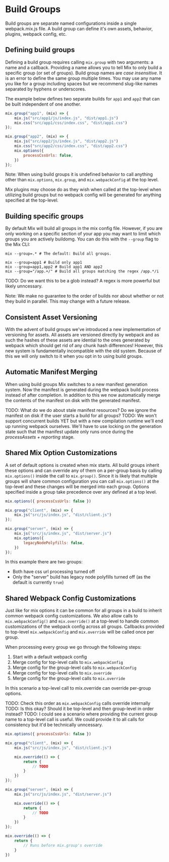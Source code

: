 # Build Groups

Build groups are separate named configurations inside a single webpack.mix.js file. A build group can define it's own assets, behavior, plugins, webpack config, etc.

## Defining build groups

Defining a build group requires calling `mix.group` with two arguments: a name and a callback. Providing a name allows you to tell Mix to only build a specific group (or set of groups). Build group names are _case insensitive_. It is an error to define the same group multiple times. You may use any name you like for a group including spaces but we recommend slug-like names separated by hyphens or underscores.

The example below defines two separate builds for `app1` and `app2` that can be built independent of one another.

```js
mix.group("app1", (mix) => {
    mix.js("src/app1/js/index.js", "dist/app1.js")
    mix.css("src/app1/css/index.css", "dist/app1.css")
});

mix.group("app2", (mix) => {
    mix.js("src/app2/js/index.js", "dist/app2.js")
    mix.css("src/app2/css/index.css", "dist/app2.css")
    mix.options({
        processCssUrls: false,
    })
});
```

Note: When using build groups it is undefined behavior to call anything other than `mix.options`, `mix.group`, and `mix.webpackConfig` at the top level.

Mix plugins may choose do as they wish when called at the top-level when utilizing build groups but no webpack config will be generated for anything specified at the top-level.

## Building specific groups

By default Mix will build all groups in the mix config file. However, if you are only working on a specific section of your app you may want to limit which groups you are actively buildomg. You can do this with the `--group` flag to the Mix CLI:

```shell
mix --group=.* # The default: Build all groups.

mix --group=app1 # Build only app1
mix --group=app1,app2 # Build app1 AND app2
mix --group="/app.+/" # Build all groups matching the regex /app.*/i
```

TODO: Do we want this to be a glob instead? A regex is more powerful but likely unncessary.

Note: We make no guarantee to the order of builds nor about whether or not they build in parallel. This may change with a future release.

## Consistent Asset Versioning

With the advent of build groups we've introduced a new implementation of versioning for assets. All assets are versioned directly by webpack and as such the hashes of these assets are idential to the ones generated by webpack which should get rid of any chunk hash differences! However, this new system is fundamentally incompatible with the old system. Because of this we will only switch to it when you opt in to using build groups.

## Automatic Manifest Merging

When using build groups Mix switches to a new manifest generation system. Now the manifest is generated during the webpack build process instead of after completion. In addition to this we now automatically merge the contents of the manifest on disk with the generated manifest.

TODO: What do we do about stale manifest resources? Do we ignore the manifest on disk if the user starts a build for all groups?
TODO: We won't support concurrent builds YET but with a new compilation runtime we'll end up running webpack ourselves. We'll have to use locking on the generation state such that the manifest update only runs once during the _processAssets + reporting_ stage.

## Shared Mix Option Customizations

A set of default options is created when mix starts. All build groups inherit these options and can override any of them on a per-group basis by calling `mix.options()` inside the call to `mix.group()`. Since it is likely that multiple groups will share common configuration you can call `mix.options()` at the top-level and these changes will be merged into each group. Options specified inside a group take precedence over any defined at a top level.

```js
mix.options({ processCssUrls: false })

mix.group("client", (mix) => {
    mix.js("src/js/index.js", "dist/client.js")
});

mix.group("server", (mix) => {
    mix.js("src/js/index.js", "dist/server.js")
    mix.options({
        legacyNodePolyfills: false,
    })
});
```

In this example there are two groups:
- Both have css url processing turned off
- Only the "server" build has legacy node polyfills turned off (as the default is currently `true`)

## Shared Webpack Config Customizations

Just like for mix options it can be common for all groups in a build to inherit common webpack config customizations. We also allow calls to `mix.webpackConfig()` and `mix.override()` at a top-level to handle common customizations of the webpack config across all groups. Callbacks provided to top-level `mix.webpackConfig` and `mix.override` will be called once per group.

When processing every group we go through the following steps:
1. Start with a default webpack config
2. Merge config for top-level calls to `mix.webpackConfig`
3. Merge config for the group-level calls to `mix.webpackConfig`
4. Merge config for top-level calls to `mix.override`
5. Merge config for the group-level calls to `mix.override`

In this scenario a top-level call to mix.override can override per-group options.

TODO: Check this order as `mix.webpackConfig` calls override internally
TODO: Is this okay? Should it be top-level and then group-level in order instead?
TODO: I could see a scenario where providing the current group name to a top-level call is useful. We could provide it to all calls for consistency but it'd be technically unncessary.

```js
mix.options({ processCssUrls: false })

mix.group("client", (mix) => {
    mix.js("src/js/index.js", "dist/client.js")

    mix.override(() => {
        return {
            // TODO
        }
    })
});

mix.group("server", (mix) => {
    mix.js("src/js/index.js", "dist/server.js")

    mix.override(() => {
        return {
            // TODO
        }
    })
});

mix.override(() => {
    return {
        // Runs before mix.group's override
    }
})
```
